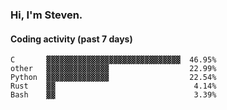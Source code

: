 ### Hi, I'm Steven.

#### Coding activity (past 7 days)
```
C       ▓▓▓▓▓▓▓▓▓▓▓▓▓▓▓▓▓▓▓▓▓▓▓▓▓▓▓▓▓▓  46.95%
other   ▓▓▓▓▓▓▓▓▓▓▓▓▓▓                  22.99%
Python  ▓▓▓▓▓▓▓▓▓▓▓▓▓▓                  22.54%
Rust    ▓▓                               4.14%
Bash    ▓▓                               3.39%
```
